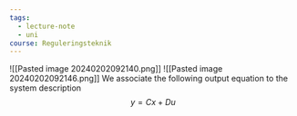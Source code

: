 ```yaml
---
tags:
  - lecture-note
  - uni
course: Reguleringsteknik
---
```

![[Pasted image 20240202092140.png]]
![[Pasted image 20240202092146.png]]
We associate the following output equation to the system description
$$
y=Cx+Du
$$